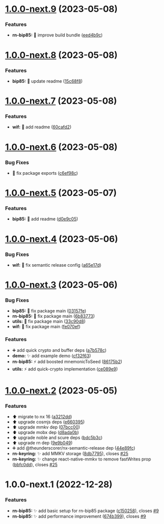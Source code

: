 # [1.0.0-next.9](https://github.com/nabla-studio/nablajs/compare/rn-bip85-v1.0.0-next.8...rn-bip85-v1.0.0-next.9) (2023-05-08)


### Features

* **rn-bip85:** :wrench: improve build bundle ([eed4b9c](https://github.com/nabla-studio/nablajs/commit/eed4b9cbb2bc66af397cf8c6e06ad5b35b4bae48))

# [1.0.0-next.8](https://github.com/nabla-studio/nablajs/compare/rn-bip85-v1.0.0-next.7...rn-bip85-v1.0.0-next.8) (2023-05-08)


### Features

* **bip85:** :memo: update readme ([15c68f8](https://github.com/nabla-studio/nablajs/commit/15c68f8fd54ee8aabc86a1c1cd1bf7423e58115e))

# [1.0.0-next.7](https://github.com/nabla-studio/nablajs/compare/rn-bip85-v1.0.0-next.6...rn-bip85-v1.0.0-next.7) (2023-05-08)


### Features

* **wif:** :memo: add readme ([60cafd2](https://github.com/nabla-studio/nablajs/commit/60cafd2e294213d8cf6b2a6f49bb7641a89e036a))

# [1.0.0-next.6](https://github.com/nabla-studio/nablajs/compare/rn-bip85-v1.0.0-next.5...rn-bip85-v1.0.0-next.6) (2023-05-08)


### Bug Fixes

* :wrench: fix package exports ([c6ef98c](https://github.com/nabla-studio/nablajs/commit/c6ef98ca22e3ff87cce4a15a63b4c7f21574afb5))

# [1.0.0-next.5](https://github.com/nabla-studio/nablajs/compare/rn-bip85-v1.0.0-next.4...rn-bip85-v1.0.0-next.5) (2023-05-07)


### Features

* **bip85:** :memo: add readme ([d0e9c05](https://github.com/nabla-studio/nablajs/commit/d0e9c05082e37b3539171f5df6f9d2c4f39d1a88))

# [1.0.0-next.4](https://github.com/nabla-studio/nablajs/compare/rn-bip85-v1.0.0-next.3...rn-bip85-v1.0.0-next.4) (2023-05-06)


### Bug Fixes

* **wif:** :wrench: fix semantic release config ([a65e17d](https://github.com/nabla-studio/nablajs/commit/a65e17da83f7a9b750c824ce354aa75314d5e719))

# [1.0.0-next.3](https://github.com/nabla-studio/nablajs/compare/rn-bip85-v1.0.0-next.2...rn-bip85-v1.0.0-next.3) (2023-05-06)


### Bug Fixes

* **bip85:** :bug: fix package main ([03157fe](https://github.com/nabla-studio/nablajs/commit/03157fe6a1f5c6901c5845d161206fb3459e29fb))
* **rn-bip85:** :bug: fix package main ([6b83773](https://github.com/nabla-studio/nablajs/commit/6b83773b81c0ca60413924e44347e559a6026f6f))
* **utils:** :bug: fix package main ([33c90d8](https://github.com/nabla-studio/nablajs/commit/33c90d8d0f443f4c84d173c3af4d450cfcc0b6ba))
* **wif:** :bug: fix package main ([fe070ef](https://github.com/nabla-studio/nablajs/commit/fe070ef92825a03f34d6dcc63cb4b172aab46164))


### Features

* :heavy_plus_sign: add quick crypto and buffer deps ([a7b578c](https://github.com/nabla-studio/nablajs/commit/a7b578ca5b364596cae04f716ff83b3040cdfb9d))
* **demo:** :sparkles: add example demo ([cf32f63](https://github.com/nabla-studio/nablajs/commit/cf32f63289df2315ad95b2b0c4ba90e7658ef26b))
* **rn-bip85:** :zap: add boosted mnemonicToSeed ([86175b2](https://github.com/nabla-studio/nablajs/commit/86175b224f206970e6682ab42ba3b6b019ba2b31))
* **utils:** :zap: add quick-crypto implementation ([ce089e9](https://github.com/nabla-studio/nablajs/commit/ce089e9f647ab8b17aa84dc95eef3f095762a637))

# [1.0.0-next.2](https://github.com/nabla-studio/nablajs/compare/rn-bip85-v1.0.0-next.1...rn-bip85-v1.0.0-next.2) (2023-05-05)


### Features

* :arrow_up: migrate to nx 16 ([a3212dd](https://github.com/nabla-studio/nablajs/commit/a3212ddbe7d1a785fb8effe68ce86d7144615dc9))
* :arrow_up: upgrade cosmjs deps ([e660395](https://github.com/nabla-studio/nablajs/commit/e660395218170d6d3b9605f6cc2c6e9b0dc57a84))
* :arrow_up: upgrade mmkv dep ([07bcc00](https://github.com/nabla-studio/nablajs/commit/07bcc001e231e43935da612e5c24bd680f32de54))
* :arrow_up: upgrade mobx dep ([d8ada0b](https://github.com/nabla-studio/nablajs/commit/d8ada0b5db22841315e93b97de358087c90d9dbd))
* :arrow_up: upgrade noble and scure deps ([bdc5b3c](https://github.com/nabla-studio/nablajs/commit/bdc5b3c038e7a463b92f8f57506025d017f84f2b))
* :arrow_up: upgrade rn dep ([9e9b049](https://github.com/nabla-studio/nablajs/commit/9e9b04924f2cf726fefdd861a93f8497ac7a9705))
* :heavy_plus_sign: add @theunderscorer/nx-semantic-release dep ([44e89fc](https://github.com/nabla-studio/nablajs/commit/44e89fc78d71b5df5ae657f37d91f6ba6257e123))
* **rn-keyring:** :sparkles: add MMKV storage ([8db7795](https://github.com/nabla-studio/nablajs/commit/8db7795c789d25291fc331b64f6e78be852df861)), closes [#25](https://github.com/nabla-studio/nablajs/issues/25)
* **rn-keyring:** :sparkles: change react-native-mmkv to remove fastWrites prop ([bbfc0dd](https://github.com/nabla-studio/nablajs/commit/bbfc0dd75dde753af3aee323d87e67d906bf60ba)), closes [#25](https://github.com/nabla-studio/nablajs/issues/25)

# 1.0.0-next.1 (2022-12-28)


### Features

* **rn-bip85:** :sparkles: add basic setup for rn-bip85 package ([c150258](https://github.com/nabla-studio/nablajs/commit/c150258d45e81765d81ae43bf0ec0199f9b1ec8a)), closes [#9](https://github.com/nabla-studio/nablajs/issues/9)
* **rn-bip85:** :sparkles: add performance improvement ([674b399](https://github.com/nabla-studio/nablajs/commit/674b399b290b1e52ae66730ed3568027f24a912c)), closes [#9](https://github.com/nabla-studio/nablajs/issues/9)
